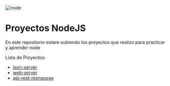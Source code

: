 ![node](https://www.curotec.com/wp-content/uploads/2023/09/curotec-nodejs.png)
# Proyectos NodeJS
En este repositorio estare subiendo los proyectos que realizo para practicar y aprender node

Lista de Proyectos:
* [json-server](./json-server/)
* [web-server](./web-server/)
* [api-rest-mongoose](./node-crud/)
